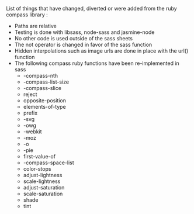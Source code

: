 List of things that have changed, diverted or were added from the ruby compass library :

- Paths are relative
- Testing is done with libsass, node-sass and jasmine-node
- No other code is used outside of the sass sheets
- The not operator is changed in favor of the sass function
- Hidden interpolations such as image urls are done in place with the url() function
- The following compass ruby functions have been re-implemented in sass
    + -compass-nth
    + -compass-list-size
    + -compass-slice
    + reject
    + opposite-position
    + elements-of-type
    + prefix
    + -svg
    + -owg
    + -webkit
    + -moz
    + -o
    + -pie
    + first-value-of
    + -compass-space-list
    + color-stops
    + adjust-lightness
    + scale-lightness
    + adjust-saturation
    + scale-saturation
    + shade
    + tint
